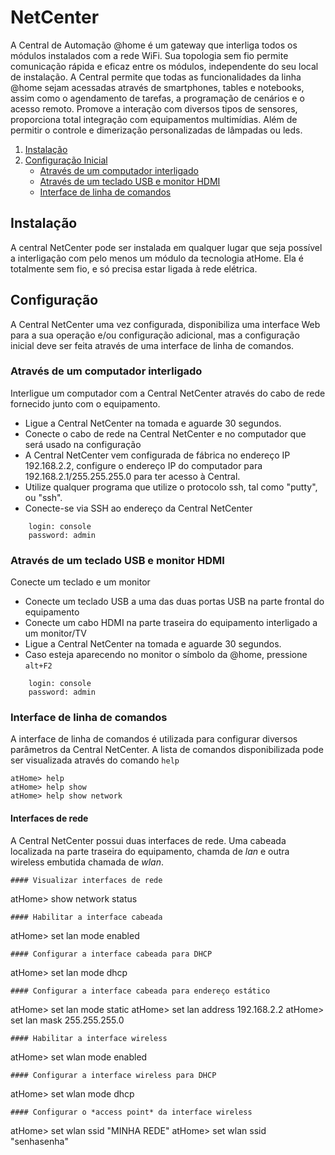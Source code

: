# NetCenter

A Central de Automação @home é um gateway que interliga todos os módulos instalados com a rede WiFi. Sua topologia sem fio permite comunicação rápida e eficaz entre os módulos, independente do seu local de instalação. A Central permite que todas as funcionalidades da linha @home sejam acessadas através de smartphones, tables e notebooks, assim como o agendamento de tarefas, a programação de cenários e o acesso remoto. 
Promove a interação com diversos tipos de sensores, proporciona total integração com equipamentos multimídias. Além de permitir o controle e dimerização personalizadas de lâmpadas ou leds.

1. [Instalação](#instalação)
2. [Configuração Inicial](#configuração)
   * [Através de um computador interligado](#através-de-um-computador-interligado)
   * [Através de um teclado USB e monitor HDMI](#através-de-um-teclado-usb-e-monitor-hdmi)
   * [Interface de linha de comandos](#interface-de-linha-de-comandos)

## Instalação

A central NetCenter pode ser instalada em qualquer lugar que seja possível a interligação com pelo menos
um módulo da tecnologia atHome. Ela é totalmente sem fio, e só precisa estar ligada à rede elétrica.

## Configuração

A Central NetCenter uma vez configurada, disponibiliza uma interface Web para a sua operação e/ou configuração
adicional, mas a configuração inicial deve ser feita através de uma interface de linha de comandos.

### Através de um computador interligado

Interligue um computador com a Central NetCenter através do cabo de rede fornecido
junto com o equipamento.

* Ligue a Central NetCenter na tomada e aguarde 30 segundos.
* Conecte o cabo de rede na Central NetCenter e no computador que será usado na configuração
* A Central NetCenter vem configurada de fábrica no endereço IP 192.168.2.2, configure o  endereço IP 
do computador para 192.168.2.1/255.255.255.0 para ter acesso à Central.
* Utilize qualquer programa que utilize o protocolo ssh, tal como "putty", ou "ssh".
* Conecte-se via SSH ao endereço da Central NetCenter

```
    login: console
    password: admin
```

### Através de um teclado USB e monitor HDMI
Conecte um teclado e um monitor 

* Conecte um teclado USB a uma das duas portas USB na parte frontal do equipamento
* Conecte um cabo HDMI na parte traseira do equipamento interligado a um monitor/TV
* Ligue a Central NetCenter na tomada e aguarde 30 segundos.
* Caso esteja aparecendo no monitor o símbolo da @home, pressione ```alt+F2```

```
    login: console
    password: admin
```
### Interface de linha de comandos

A interface de linha de comandos é utilizada para configurar diversos parâmetros da Central NetCenter. 
A lista de comandos disponibilizada pode ser visualizada através do comando ```help```

```
atHome> help
atHome> help show
atHome> help show network
```
#### Interfaces de rede
A Central NetCenter possui duas interfaces de rede. Uma cabeada localizada na parte traseira do equipamento,
chamda de *lan* e outra wireless embutida chamada de *wlan*.

```
#### Visualizar interfaces de rede
```
atHome> show network status
```
#### Habilitar a interface cabeada
```
atHome> set lan mode enabled
```
#### Configurar a interface cabeada para DHCP
```
atHome> set lan mode dhcp
```
#### Configurar a interface cabeada para endereço estático
```
atHome> set lan mode static
atHome> set lan address 192.168.2.2
atHome> set lan mask 255.255.255.0
```
#### Habilitar a interface wireless
```
atHome> set wlan mode enabled
```
#### Configurar a interface wireless para DHCP
```
atHome> set wlan mode dhcp
```
#### Configurar o *access point* da interface wireless
```
atHome> set wlan ssid "MINHA REDE"
atHome> set wlan ssid "senhasenha"
